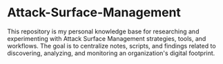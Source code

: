 # Attack-Surface-Management
This repository is my personal knowledge base for researching and experimenting with Attack Surface Management strategies, tools, and workflows. The goal is to centralize notes, scripts, and findings related to discovering, analyzing, and monitoring an organization's digital footprint.
